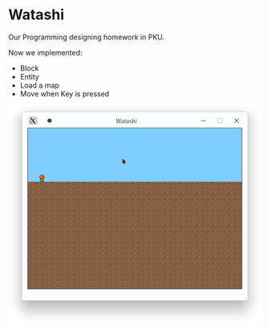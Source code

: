 # Watashi

Our Programming designing homework in PKU.



Now we implemented:

* Block
* Entity
* Load a map
* Move when Key is pressed



![](./screenshot/Screenshot_20220508_211944.png)